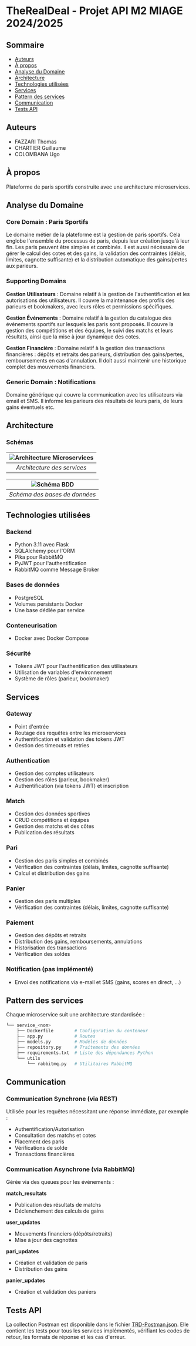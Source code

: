 # TheRealDeal - Projet API M2 MIAGE 2024/2025


## Sommaire
- [Auteurs](#auteurs)
- [À propos](#à-propos)
- [Analyse du Domaine](#analyse-du-domaine)
- [Architecture](#architecture)
- [Technologies utilisées](#technologies-utilisées)
- [Services](#services)
- [Pattern des services](#pattern-des-services)
- [Communication](#communication)
- [Tests API](#tests-api)

  
## Auteurs
- FAZZARI Thomas
- CHARTIER Guillaume
- COLOMBANA Ugo

## À propos
Plateforme de paris sportifs construite avec une architecture microservices.

## Analyse du Domaine

### Core Domain : Paris Sportifs
Le domaine métier de la plateforme est la gestion de paris sportifs. Cela englobe l'ensemble du processus de paris, depuis leur création jusqu'à leur fin. Les paris peuvent être simples et combinés. Il est aussi nécéssaire de gérer le calcul des cotes et des gains, la validation des contraintes (délais, limites, cagnotte suffisante) et la distribution automatique des gains/pertes aux parieurs.

### Supporting Domains

**Gestion Utilisateurs** : 
Domaine relatif à la gestion de l'authentification et les autorisations des utilisateurs. Il couvre la maintenance des profils des parieurs et bookmakers, avec leurs rôles et permissions spécifiques.

**Gestion Événements** : 
Domaine relatif à la gestion du catalogue des événements sportifs sur lesquels les paris sont proposés. Il couvre la gestion des compétitions et des équipes, le suivi des matchs et leurs résultats, ainsi que la mise à jour dynamique des cotes.

**Gestion Financière** : 
Domaine relatif à la gestion des transactions financières : dépôts et retraits des parieurs, distribution des gains/pertes, remboursements en cas d'annulation. Il doit aussi maintenir une historique complet des mouvements financiers.

### Generic Domain : Notifications
Domaine générique qui couvre la communication avec les utilisateurs via email et SMS. Il informe les parieurs des résultats de leurs paris, de leurs gains éventuels etc.


## Architecture
### Schémas
| ![Architecture Microservices](readme-assets/architecture.png) | 
|:--:| 
| *Architecture des services* |

| ![Schéma BDD](readme-assets/bdds.png) | 
|:--:| 
| *Schéma des bases de données* |


## Technologies utilisées

### Backend
- Python 3.11 avec Flask
- SQLAlchemy pour l'ORM
- Pika pour RabbitMQ
- PyJWT pour l'authentification
- RabbitMQ comme Message Broker

### Bases de données
- PostgreSQL
- Volumes persistants Docker
- Une base dédiée par service

### Conteneurisation
- Docker avec Docker Compose

### Sécurité
- Tokens JWT pour l'authentification des utilisateurs
- Utilisation de variables d'environnement
- Système de rôles (parieur, bookmaker)

  
## Services

### Gateway
- Point d'entrée
- Routage des requêtes entre les microservices
- Authentification et validation des tokens JWT
- Gestion des timeouts et retries

### Authentication
- Gestion des comptes utilisateurs
- Gestion des rôles (parieur, bookmaker)
- Authentification (via tokens JWT) et inscription
  
### Match 
- Gestion des données sportives
- CRUD compétitions et équipes
- Gestion des matchs et des côtes
- Publication des résultats

### Pari
- Gestion des paris simples et combinés
- Vérification des contraintes (délais, limites, cagnotte suffisante)
- Calcul et distribution des gains

### Panier
- Gestion des paris multiples
- Vérification des contraintes (délais, limites, cagnotte suffisante)

### Paiement  
- Gestion des dépôts et retraits
- Distribution des gains, remboursements, annulations
- Historisation des transactions
- Vérification des soldes

### Notification (pas implémenté)
- Envoi des notifications via e-mail et SMS (gains, scores en direct, ...)


## Pattern des services

Chaque microservice suit une architecture standardisée :

```bash
└── service_<nom>
    ├── Dockerfile        # Configuration du conteneur
    ├── app.py            # Routes
    ├── models.py         # Modèles de données
    ├── repository.py     # Traitements des données
    ├── requirements.txt  # Liste des dépendances Python
    └── utils
        └── rabbitmq.py   # Utilitaires RabbitMQ
```

## Communication

### Communication Synchrone (via REST)
Utilisée pour les requêtes nécessitant une réponse immédiate, par exemple :
- Authentification/Autorisation
- Consultation des matchs et cotes
- Placement des paris
- Vérifications de solde
- Transactions financières

### Communication Asynchrone (via RabbitMQ)
Gérée via des queues pour les événements :

**match_resultats**
- Publication des résultats de matchs
- Déclenchement des calculs de gains

**user_updates**
- Mouvements financiers (dépôts/retraits)
- Mise à jour des cagnottes

**pari_updates**
- Création et validation de paris
- Distribution des gains

**panier_updates**
- Création et validation des paniers

## Tests API

La collection Postman est disponible dans le fichier [TRD-Postman.json](./TRD-Postman.json). Elle contient les tests pour tous les services implémentés, vérifiant les codes de retour, les formats de réponse et les cas d'erreur.
